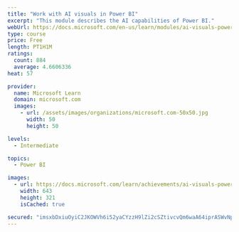 ```yaml
---
title: "Work with AI visuals in Power BI"
excerpt: "This module describes the AI capabilities of Power BI."
webUrl: https://docs.microsoft.com/en-us/learn/modules/ai-visuals-power-bi/
type: course
price: Free
length: PT1H1M
ratings:
  count: 884
  average: 4.6606336
heat: 57

provider:
  name: Microsoft Learn
  domain: microsoft.com
  images:
    - url: /assets/images/organizations/microsoft.com-50x50.jpg
      width: 50
      height: 50

levels:
  - Intermediate

topics:
  - Power BI

images:
  - url: https://docs.microsoft.com/learn/achievements/ai-visuals-power-bi-social.png
    width: 643
    height: 321
    isCached: true

secured: "imsxbDxiuOyiC2JKOWVh6i52yaCYzzH9lZi2cSZtivcvQm6waA64iprASWvNpTzHpx/RtkkacfnB96JvaWObakC9UNDo7XzzN3EoFsvqYatlxJIag902jcQ8Gw49Nan+833Fct83YowjnsYSHJMPUPpQlhyg5u559YLWmS8xVtQoKmkSVkNkYDtjsA0YJFDl6pPRqsJcvP/Z9FVjJ9R1O35Hx+RKOLWq+Brviz7RPFVSEowJxqckwn/9Tiq+nIjPamB1WbISGVy4yMGoA7C6TpN5ux4kcV7ZWGM+UYXwnL4f2Jl+MaxlgF7KxNSUJs28czNhCJxm7cQrIqvh/5JbKPcaY4RGLGT6hIg3c7POODFHdpOa5qmP8LgKuP4T+8F+njuRllpcbZp2eNZytdkBOEqjuGV+tz4Ntb0gfXyFivo=;9mhK2Jd7hbaTUVZ5GBzIOg=="
---
```



